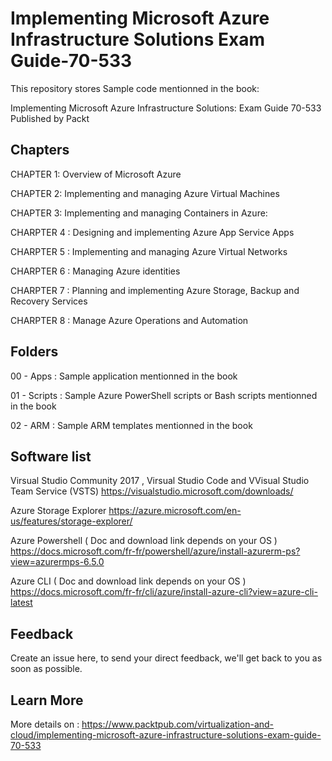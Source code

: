 # Implementing Microsoft Azure Infrastructure Solutions Exam Guide-70-533 
This repository stores Sample code mentionned in the book:

Implementing Microsoft Azure Infrastructure Solutions: Exam Guide 70-533 Published by Packt



## Chapters 

CHAPTER 1: Overview of Microsoft Azure

CHAPTER 2: Implementing and managing Azure Virtual Machines 

CHAPTER 3: Implementing and managing Containers in Azure: 

CHARPTER 4 : Designing and implementing Azure App Service Apps


CHARPTER 5 : Implementing and managing Azure Virtual Networks

CHARPTER 6 : Managing Azure identities 

CHARPTER 7 : Planning and implementing Azure Storage,  Backup and Recovery Services

CHARPTER 8 : Manage Azure Operations and Automation

## Folders

00 - Apps  : Sample application mentionned in the book

01 - Scripts : Sample Azure PowerShell scripts or Bash scripts mentionned in the book

02 - ARM : Sample ARM templates mentionned in the book

## Software list

Virsual Studio Community 2017 , Virsual Studio Code and VVisual Studio Team Service (VSTS)
https://visualstudio.microsoft.com/downloads/

Azure Storage Explorer
https://azure.microsoft.com/en-us/features/storage-explorer/

Azure Powershell ( Doc and download link depends on your OS )
https://docs.microsoft.com/fr-fr/powershell/azure/install-azurerm-ps?view=azurermps-6.5.0

Azure CLI  ( Doc and download link depends on your OS )
https://docs.microsoft.com/fr-fr/cli/azure/install-azure-cli?view=azure-cli-latest

## Feedback
Create an issue here, to send your direct feedback, we'll get back to you as soon as possible.


## Learn More
More details on : 
https://www.packtpub.com/virtualization-and-cloud/implementing-microsoft-azure-infrastructure-solutions-exam-guide-70-533
